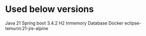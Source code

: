 Used below versions
===================
Java 21
Spring boot 3.4.2
H2 Inmemory Database
Docker eclipse-temurin:21-jre-alpine
